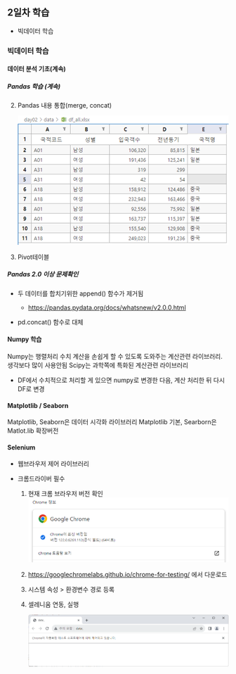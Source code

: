 ## 2일차 학습
- 빅데이터 학습

### 빅데이터 학습

#### 데이터 분석 기초(계속)

##### Pandas 학습 (계속)
2. Pandas 내용 통합(merge, concat)

    ![concat결과](https://raw.githubusercontent.com/riversoso/bigdata-analysis-2024/main/images/ba002.png)

3. Pivot테이블

##### Pandas 2.0 이상 문제확인
- 두 데이터를 합치기위한 append() 함수가 제거됨
    - https://pandas.pydata.org/docs/whatsnew/v2.0.0.html

- pd.concat() 함수로 대체

#### Numpy 학습
Numpy는 행렬처리 수치 계산을 손쉽게 할 수 있도록 도와주는 계산관련 라이브러리. 생각보다 많이 사용안됨
Scipy는 과학쪽에 특화된 계산관련 라이브러리
- DF에서 수치적으로 처리할 게 있으면 numpy로 변경한 다음, 계산 처리한 뒤 다시 DF로 변경

#### Matplotlib / Seaborn
Matplotlib, Seaborn은 데이터 시각화 라이브러리
Matplotlib 기본, Searborn은 Matlot.lib 확장버전

#### Selenium
- 웹브라우저 제어 라이브러리
- 크롬드라이버 필수

    1. 현재 크롬 브라우저 버전 확인
        ![크롬버전확인](https://raw.githubusercontent.com/riversoso/bigdata-analysis-2024/main/images/ba003.png)

    2. https://googlechromelabs.github.io/chrome-for-testing/ 에서 다운로드
    3. 시스템 속성 > 환경변수 경로 등록
    4. 셀레니움 연동, 실행

        ![셀레니움연동](https://raw.githubusercontent.com/riversoso/bigdata-analysis-2024/main/images/ba004.png)




